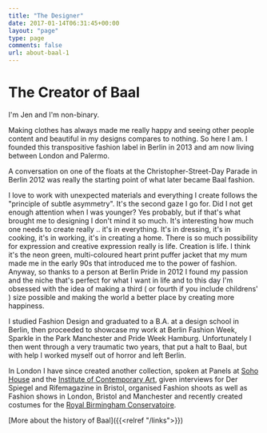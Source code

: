 ```yaml
---
title: "The Designer"
date: 2017-01-14T06:31:45+00:00
layout: "page"
type: page
comments: false
url: about-baal-1
---
```


# The Creator of Baal

I'm Jen and I'm non-binary.

Making clothes has always made me really happy and seeing other people content and beautiful in my designs compares to nothing. So here I am. I founded this transpositive fashion label in Berlin in 2013 and am now living between London and Palermo.

A conversation on one of the floats at the Christopher-Street-Day Parade in Berlin 2012 was really the starting point of what later became Baal fashion. 

I love to work with unexpected materials and everything I create follows the "principle of subtle asymmetry". It's the second gaze I go for. Did I not get enough attention when I was younger? Yes probably, but if that's what brought me to designing I don't mind it so much. It's interesting how much one needs to create really .. it's in everything. It's in dressing, it's in cooking, it's in working, it's in creating a home. There is so much possibility for expression and creative expression really is life. Creation is life. I think it's the neon green, multi-coloured heart print puffer jacket that my mum made me in the early 90s that introduced me to the power of fashion. Anyway, so thanks to a person at Berlin Pride in 2012 I found my passion and the niche that's perfect for what I want in life and to this day I'm obsessed with the idea of making a third ( or fourth if you include childrens' ) size possible and making the world a better place by creating more happiness.

I studied Fashion Design and graduated to a B.A. at a design school in Berlin, then proceeded to showcase my work at Berlin Fashion Week, Sparkle in the Park Manchester and Pride Week Hamburg. Unfortunately I then went through a very traumatic two years, that put a halt to Baal, but with help I worked myself out of horror and left Berlin.

In London I have since created another collection, spoken at Panels at [Soho House](https://www.sohohouse.com/houses/soho-house-40-greek-street) and the [Institute of Contemporary Art](https://www.ica.art), given interviews for Der Spiegel and Rifemagazine in Bristol, organised Fashion shoots as well as Fashion shows in London, Bristol and Manchester and recently created costumes for the [Royal Birmingham Conservatoire](https://www.bcu.ac.uk/conservatoire).

[More about the history of Baal]({{<relref "/links">}})


